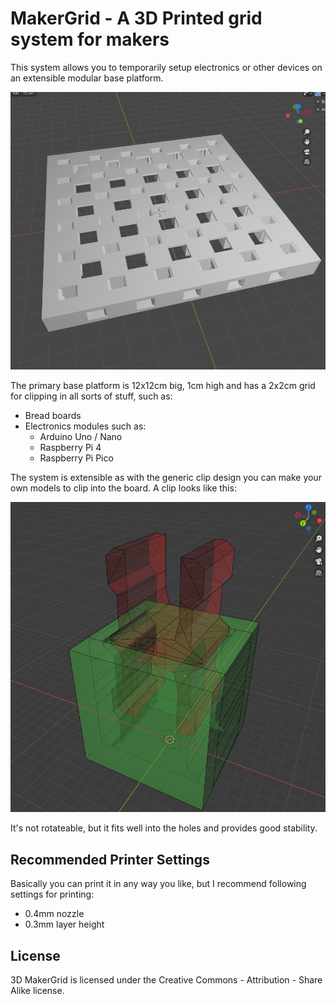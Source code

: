# MakerGrid - A 3D Printed grid system for makers

This system allows you to temporarily setup electronics or other
devices on an extensible modular base platform.

![MakerGrid 12x12cm base plate with 2x2cm clip grid](res/maker_grid_2cm.png)

The primary base platform
is 12x12cm big, 1cm high and has a 2x2cm grid for clipping in all sorts of stuff,
such as:

- Bread boards
- Electronics modules such as:
  - Arduino Uno / Nano
  - Raspberry Pi 4
  - Raspberry Pi Pico

The system is extensible as with the generic clip design you can make
your own models to clip into the board. A clip looks like this:

![MakerGrid Clip](res/clip_10mm.png)

It's not rotateable, but it fits well into the holes and provides good
stability.

## Recommended Printer Settings

Basically you can print it in any way you like, but I recommend
following settings for printing:

- 0.4mm nozzle
- 0.3mm layer height

## License

3D MakerGrid is licensed under the
Creative Commons - Attribution - Share Alike
license.
